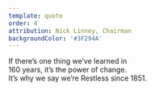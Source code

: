 ```yaml
---
template: quote
order: 4
attribution: Nick Linney, Chairman
backgroundColor: '#3F294A'
---
```


If there’s one thing we’ve learned in  
160 years, it’s the power of change.  
It’s why we say we’re Restless since 1851.
